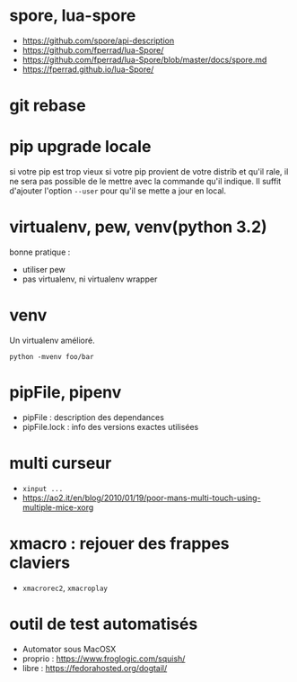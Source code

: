 
# spore, lua-spore

 * https://github.com/spore/api-description
 * https://github.com/fperrad/lua-Spore/
 * https://github.com/fperrad/lua-Spore/blob/master/docs/spore.md
 * https://fperrad.github.io/lua-Spore/


# git rebase

# pip upgrade locale

si votre pip est trop vieux
si votre pip provient de votre distrib et qu'il rale, il ne sera pas possible de le mettre avec la commande qu'il indique.
Il suffit d'ajouter l'option `--user` pour qu'il se mette a jour en local.


# virtualenv, pew, venv(python 3.2)

bonne pratique :

 * utiliser pew
 * pas virtualenv, ni virtualenv wrapper

# venv

Un virtualenv amélioré.

`python -mvenv foo/bar `

# pipFile, pipenv

 * pipFile : description des dependances
 * pipFile.lock : info des versions exactes utilisées

# multi curseur

 * `xinput ...`
 * https://ao2.it/en/blog/2010/01/19/poor-mans-multi-touch-using-multiple-mice-xorg

# xmacro : rejouer des frappes claviers

 * `xmacrorec2`, `xmacroplay`


# outil de test automatisés

 * Automator sous MacOSX
 * proprio : https://www.froglogic.com/squish/
 * libre : https://fedorahosted.org/dogtail/

